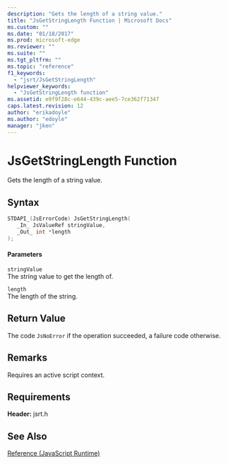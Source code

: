 ```yaml
---
description: "Gets the length of a string value."
title: "JsGetStringLength Function | Microsoft Docs"
ms.custom: ""
ms.date: "01/18/2017"
ms.prod: microsoft-edge
ms.reviewer: ""
ms.suite: ""
ms.tgt_pltfrm: ""
ms.topic: "reference"
f1_keywords: 
  - "jsrt/JsGetStringLength"
helpviewer_keywords: 
  - "JsGetStringLength function"
ms.assetid: e9f9f28c-e644-439c-aee5-7ce362f71347
caps.latest.revision: 12
author: "erikadoyle"
ms.author: "edoyle"
manager: "jken"
---
```

# JsGetStringLength Function
Gets the length of a string value.  
  
## Syntax  
  
```cpp  
STDAPI_(JsErrorCode) JsGetStringLength(  
   _In_ JsValueRef stringValue,  
   _Out_ int *length  
);  
```  
  
#### Parameters  
 `stringValue`  
 The string value to get the length of.  
  
 `length`  
 The length of the string.  
  
## Return Value  
 The code `JsNoError` if the operation succeeded, a failure code otherwise.  
  
## Remarks  
 Requires an active script context.  
  
## Requirements  
 **Header:** jsrt.h  
  
## See Also  
 [Reference (JavaScript Runtime)](../chakra-hosting/reference-javascript-runtime.md)